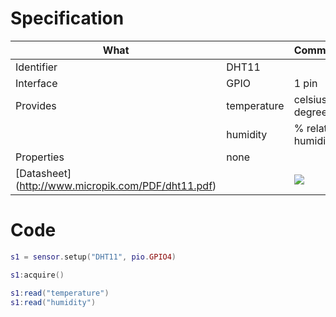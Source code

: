 # Specification

| What         |             | Comments                   |
|--------------|-------------|----------------------------|
| Identifier   | DHT11       |                            |
| Interface    | GPIO        | 1 pin                      |
| Provides     | temperature | celsius degrees            |
|              | humidity    | % relative humidity        |
| Properties   | none        |                            |
| [Datasheet] (http://www.micropik.com/PDF/dht11.pdf)    |             | ![](http://whitecatboard.org/git/dht11.jpg)                           |


# Code

```lua
s1 = sensor.setup("DHT11", pio.GPIO4)

s1:acquire()

s1:read("temperature")
s1:read("humidity")
```